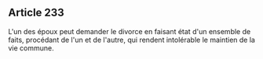 Article 233
----
L'un des époux peut demander le divorce en faisant état d'un ensemble de faits,
procédant de l'un et de l'autre, qui rendent intolérable le maintien de la vie
commune.
